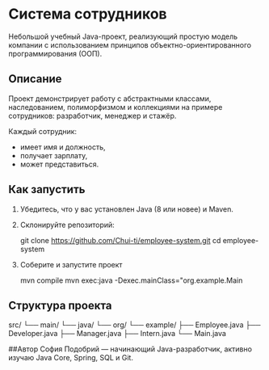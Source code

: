 # Система сотрудников

Небольшой учебный Java-проект, реализующий простую модель компании с использованием принципов объектно-ориентированного программирования (ООП).

## Описание

Проект демонстрирует работу с абстрактными классами, наследованием, полиморфизмом и коллекциями на примере сотрудников: разработчик, менеджер и стажёр.

Каждый сотрудник:
- имеет имя и должность,
- получает зарплату,
- может представиться.

## Как запустить

1. Убедитесь, что у вас установлен Java (8 или новее) и Maven.
2. Склонируйте репозиторий:
   
   git clone https://github.com/Chui-ti/employee-system.git
   cd employee-system

3. Соберите и запустите проект
   
   mvn compile
   mvn exec:java -Dexec.mainClass="org.example.Main

## Структура проекта
src/
└── main/
    └── java/
        └── org/
            └── example/
                ├── Employee.java
                ├── Developer.java
                ├── Manager.java
                ├── Intern.java
                └── Main.java

##Автор 
София Подобрий — начинающий Java-разработчик, активно изучаю Java Core, Spring, SQL и Git.
